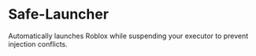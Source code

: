 # Safe-Launcher
Automatically launches Roblox while suspending your executor to prevent injection conflicts.

